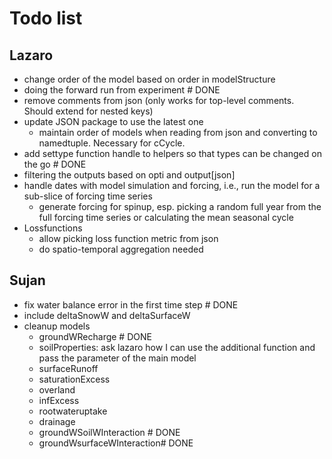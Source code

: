 # Todo list

## Lazaro

- change order of the model based on order in modelStructure
- doing the forward run from experiment # DONE
- remove comments from json (only works for top-level comments. Should extend for nested keys)
- update JSON package to use the latest one
  - maintain order of models when reading from json and converting to namedtuple. Necessary for cCycle.
- add settype function handle to helpers so that types can be changed on the go # DONE
- filtering the outputs based on opti and output[json]
- handle dates with model simulation and forcing, i.e., run the model for a sub-slice of forcing time series
  - generate forcing for spinup, esp. picking a random full year from the full forcing time series or calculating the mean seasonal cycle
- Lossfunctions
  - allow picking loss function metric from json
  - do spatio-temporal aggregation needed

## Sujan

- fix water balance error in the first time step # DONE
- include deltaSnowW and deltaSurfaceW
- cleanup models
  - groundWRecharge # DONE
  - soilProperties: ask lazaro how I can use the additional function and pass the parameter of the main model
  - surfaceRunoff
  - saturationExcess
  - overland
  - infExcess
  - rootwateruptake
  - drainage
  - groundWSoilWInteraction # DONE
  - groundWsurfaceWInteraction# DONE
